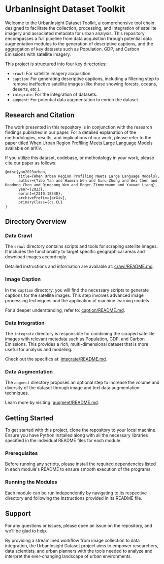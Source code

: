 # UrbanInsight Dataset Toolkit

Welcome to the UrbanInsight Dataset Toolkit, a comprehensive tool chain designed to facilitate the collection, processing, and integration of satellite imagery and associated metadata for urban analysis. This repository encompasses a full pipeline from data acquisition through potential data augmentation modules to the generation of descriptive captions, and the aggregation of key datasets such as Population, GDP, and Carbon Emissions with satellite imagery.

This project is structured into four key directories:
+ `crawl`: For satellite imagery acquisition.
+ `caption`: For generating descriptive captions, including a filtering step to remove ineffective satellite images (like those showing forests, oceans, deserts, etc.).
+ `integrate`: For the integration of datasets.
+ `augment`: For potential data augmentation to enrich the dataset.

## Research and Citation

The work presented in this repository is in conjunction with the research findings published in our paper. For a detailed explanation of the methodologies, results, and implications of our work, please refer to the paper titled [When Urban Region Profiling Meets Large Language Models](https://arxiv.org/abs/2310.18340) available on arXiv. 

If you utilize this dataset, codebase, or methodology in your work, please cite our paper as follows:

```
@misc{yan2023urban,
      title={When Urban Region Profiling Meets Large Language Models}, 
      author={Yibo Yan and Haomin Wen and Siru Zhong and Wei Chen and Haodong Chen and Qingsong Wen and Roger Zimmermann and Yuxuan Liang},
      year={2023},
      eprint={2310.18340},
      archivePrefix={arXiv},
      primaryClass={cs.CL}
}
```


## Directory Overview

### Data Crawl
The `crawl` directory contains scripts and tools for scraping satellite images. It includes the functionality to target specific geographical areas and download images accordingly.

Detailed instructions and information are available at: [crawl/README.md](crawl/README.md).

### Image Caption
In the `caption` directory, you will find the necessary scripts to generate captions for the satellite images. This step involves advanced image processing techniques and the application of machine learning models.

For a deeper understanding, refer to: [caption/README.md](caption/README.md).

### Data Integration
The `integrate` directory is responsible for combining the scraped satellite images with relevant metadata such as Population, GDP, and Carbon Emissions. This provides a rich, multi-dimensional dataset that is more useful for analysis and modeling.

Check out the specifics at: [integrate/README.md](integrate/README.md).

### Data Augmentation
The `augment` directory proposes an optional step to increase the volume and diversity of the dataset through image and text data augmentation techniques.

Learn more by visiting: [augment/README.md](augment/README.md).

## Getting Started

To get started with this project, clone the repository to your local machine. Ensure you have Python installed along with all the necessary libraries specified in the individual README files for each module.

### Prerequisites

Before running any scripts, please install the required dependencies listed in each module's README to ensure smooth execution of the programs.

### Running the Modules

Each module can be run independently by navigating to its respective directory and following the instructions provided in its README file.

## Support

For any questions or issues, please open an issue on the repository, and we'll be glad to help.

By providing a streamlined workflow from image collection to data integration, the UrbanInsight Dataset project aims to empower researchers, data scientists, and urban planners with the tools needed to analyze and interpret the ever-changing landscape of urban environments.
